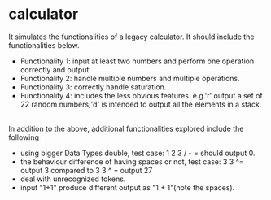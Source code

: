 # calculator

It simulates the functionalities of a legacy calculator. It should include the functionalities below.
 
  <ul>
   <li> Functionality 1: input at least two numbers and perform one operation correctly and output.</li>
   <li> Functionality 2: handle multiple numbers and multiple operations.</li>
   <li> Functionality 3: correctly handle saturation.</li>
   <li> Functionality 4: includes the less obvious features. e.g.'r' output a set of 22 random numbers;'d' is intended to output all the elements in a stack.</li>
  </ul>
  <br>
  In addition to the above, additional functionalities explored include the following
  <ul>
   <li> using bigger Data Types double, test case:  1 2 3 / - = should output 0.</li>
   <li> the behaviour difference of having spaces or not, test case: 3 3 ^= output 3 compared to 3 3 ^ = output 27</li>
   <li> deal with unrecognized tokens.</li>
   <li> input "1+1" produce different output as "1 + 1"(note the spaces).</li>
  </ul>
  <br>

